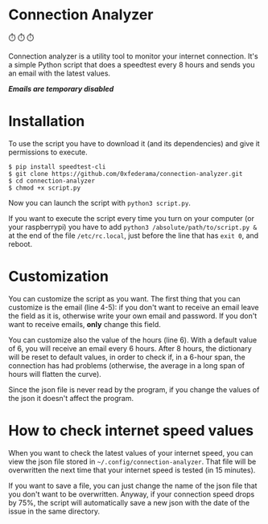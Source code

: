 # Connection Analyzer

:stopwatch: :stopwatch: :stopwatch: 

Connection analyzer is a utility tool to monitor your internet connection. It's a simple Python script that does a speedtest every 8 hours and sends you an email with the latest values.

***Emails are temporary disabled***


# Installation

To use the script you have to download it (and its dependencies) and give it permissions to execute.
```
$ pip install speedtest-cli
$ git clone https://github.com/0xfederama/connection-analyzer.git
$ cd connection-analyzer
$ chmod +x script.py
```
Now you can launch the script with `python3 script.py`.

If you want to execute the script every time you turn on your computer (or your raspberrypi) you have to add `python3 /absolute/path/to/script.py &` at the end of the file `/etc/rc.local`, just before the line that has `exit 0`, and reboot.

# Customization

You can customize the script as you want.
The first thing that you can customize is the email (line 4-5): if you don't want to receive an email leave the field as it is, otherwise write your own email and password. If you don't want to receive emails, **only** change this field.

You can customize also the value of the hours (line 6). With a default value of 6, you will receive an email every 6 hours. After 8 hours, the dictionary will be reset to default values, in order to check if, in a 6-hour span, the connection has had problems (otherwise, the average in a long span of hours will flatten the curve).

Since the json file is never read by the program, if you change the values of the json it doesn't affect the program.

# How to check internet speed values

When you want to check the latest values of your internet speed, you can view the json file stored in `~/.config/connection-analyzer`. That file will be overwritten the next time that your internet speed is tested (in 15 minutes). 

If you want to save a file, you can just change the name of the json file that you don't want to be overwritten. Anyway, if your connection speed drops by 75%, the script will automatically save a new json with the date of the issue in the same directory.
